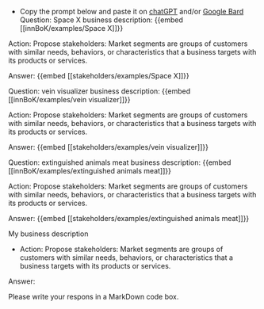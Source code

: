 - Copy the prompt below and paste it on [chatGPT](https://chat.openai.com) and/or [Google Bard](https://bard.google.com/chat)
Question: Space X business description:
{{embed [[innBoK/examples/Space X]]}}

Action: Propose stakeholders: Market segments are groups of customers with similar needs, behaviors, or characteristics that a business targets with its products or services.

Answer:
{{embed [[stakeholders/examples/Space X]]}}

Question: vein visualizer business description:
{{embed [[innBoK/examples/vein visualizer]]}}

Action: Propose stakeholders: Market segments are groups of customers with similar needs, behaviors, or characteristics that a business targets with its products or services.

Answer:
{{embed [[stakeholders/examples/vein visualizer]]}}

Question: extinguished animals meat business description:
{{embed [[innBoK/examples/extinguished animals meat]]}}

Action: Propose stakeholders: Market segments are groups of customers with similar needs, behaviors, or characteristics that a business targets with its products or services.

Answer:
{{embed [[stakeholders/examples/extinguished animals meat]]}}



My business description

<CONTEXT>

- Action:
Propose stakeholders: Market segments are groups of customers with similar needs, behaviors, or characteristics that a business targets with its products or services.

Answer:

Please write your respons in a MarkDown code box.



